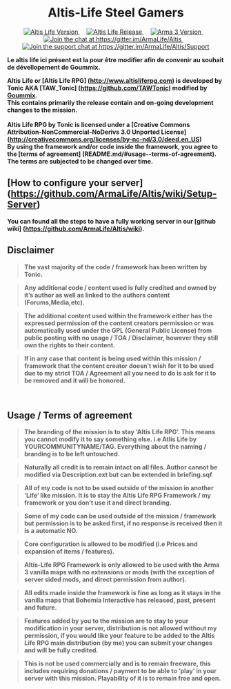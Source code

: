 <h1 align="center">Altis-Life Steel Gamers</h1>
<p align="center">
    <a href="https://github.com/ArmaLife/Altis">
        <img src="https://img.shields.io/badge/version-v4.4-green.svg" alt="Altis Life Version">
    </a>
    &nbsp;&nbsp;&nbsp;
    <a href="https://github.com/ArmaLife/Altis/releases">
        <img src="https://img.shields.io/badge/release-1-yellowgreen.svg" alt="Altis Life Release">
    </a>
    &nbsp;&nbsp;&nbsp;
    <a href="http://dev.arma3.com/post/spotrep-00052">
        <img src="https://img.shields.io/badge/arma%203-1.56-orange.svg" alt="Arma 3 Version">
    </a>
    &nbsp;&nbsp;&nbsp;
    <a href="https://gitter.im/ArmaLife/Altis?utm_source=badge&utm_medium=badge&utm_campaign=pr-badge&utm_content=badge">
        <img src="https://badges.gitter.im/ArmaLife/Altis.svg" alt="Join the chat at https://gitter.im/ArmaLife/Altis">
    </a>
    &nbsp;&nbsp;&nbsp;
    <a href="https://gitter.im/ArmaLife/Altis/Support?utm_source=badge&utm_medium=badge&utm_campaign=pr-badge&utm_content=badge">
        <img src="https://img.shields.io/badge/support-on%20gitter-blue.svg" alt="Join the support chat at https://gitter.im/ArmaLife/Altis/Support">
    </a>
</p>

<b> Le altis life ici présent est la pour être modifier afin de convenir au souhait de dévellopement de Goummix.<b>

<b>Altis Life</b> or <b>[Altis Life RPG] (http://www.altisliferpg.com)</b> is developed by <b>Tonic</b> AKA <b>[TAW_Tonic] (https://github.com/TAWTonic)</b> modified by <b>[Goummix](http://steel-gamers.fr/members/goummix/)</b>.<br/>
This contains primarily the release contain and on-going development changes to the mission.<br/>
<br/>
Altis Life RPG by Tonic is licensed under a [Creative Commons Attribution-NonCommercial-NoDerivs 3.0 Unported License] (http://creativecommons.org/licenses/by-nc-nd/3.0/deed.en_US)<br/>
By using the framework and/or code inside the framework, you agree to the [terms of agreement] (README.md/#usage--terms-of-agreement).<br/>
The terms are subjected to be changed over time.<br/>

[How to configure your server] (https://github.com/ArmaLife/Altis/wiki/Setup-Server)
-------------------------------------
You can found all the steps to have a fully working server in our [github wiki] (https://github.com/ArmaLife/Altis/wiki).

Disclaimer
-----------
>   The vast majority of the code / framework has been written by Tonic.

>   Any additional code / content used is fully credited and owned by it’s author as well as linked to the authors content (Forums,Media,etc).

>   The additional content used within the framework either has the expressed permission of the content creators permission or was automatically used under the GPL (General Public License) from public posting with no usage / TOA / Disclaimer, however they still own the rights to their content.

>   If in any case that content is being used within this mission / framework that the content creator doesn’t wish for it to be used due to my strict TOA / Agreement all you need to do is ask for it to be removed and it will be honored.
<br/>

Usage / Terms of agreement
---------------------------
>   The branding of the mission is to stay ‘Altis Life RPG’. This means you cannot modify it to say something else. i.e Atlis Life by YOURCOMMUNITYNAME/TAG. Everything about the naming / branding is to be left untouched.

>   Naturally all credit is to remain intact on all files. Author cannot be modified via Description.ext but can be extended in briefing.sqf

>   All of my code is not to be used outside of the mission in another ‘Life’ like mission. It is to stay the Altis Life RPG Framework / my framework or you don’t use it and direct branding.

>   Some of my code can be used outside of the mission / framework but permission is to be asked first, if no response is received then it is a automatic NO.

>   Core configuration is allowed to be modified (i.e Prices and expansion of items / features).

>   Altis-Life RPG Framework is only allowed to be used with the Arma 3 vanilla maps with no extensions or mods (with the exception of server sided mods, and direct permission from author).

>   All edits made inside the framework is fine as long as it stays in the vanilla maps that Bohemia Interactive has released, past, present and future.

>   Features added by you to the mission are to stay to your modification in your server, distribution is not allowed without my permission, if you would like your feature to be added to the Altis Life RPG main distribution (by me) you can submit your changes and will be fully credited.

>   This is not be used commercially and is to remain freeware, this includes requiring donations / payment to be able to ‘play’ in your server with this mission. Playability of it is to remain free and open.
